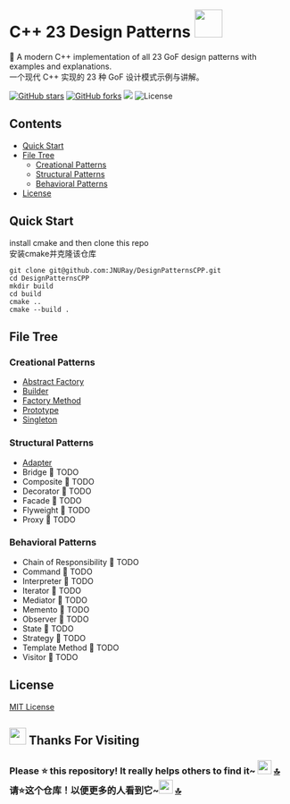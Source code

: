 # C++ 23 Design Patterns <img src="https://user-images.githubusercontent.com/74038190/213844263-a8897a51-32f4-4b3b-b5c2-e1528b89f6f3.png" width="50px" />
🚀 A modern C++ implementation of all 23 GoF design patterns with examples and explanations.  
一个现代 C++ 实现的 23 种 GoF 设计模式示例与讲解。

[![GitHub stars](https://img.shields.io/github/stars/JNURay/DesignPatternsCPP?style=social)](https://github.com/JNURay/DesignPatternsCPP/stargazers)
[![GitHub forks](https://img.shields.io/github/forks/JNURay/DesignPatternsCPP?style=social)](https://github.com/JNURay/DesignPatternsCPP/network/members)
![](https://img.shields.io/badge/Language-C%2B%2B-blue)
![License](https://img.shields.io/badge/License-MIT-orange.svg)

## Contents
- [Quick Start](#quick-start)
- [File Tree](#file-tree)
  - [Creational Patterns](#creational-patterns)
  - [Structural Patterns](#structural-patterns)
  - [Behavioral Patterns](#behavioral-patterns)
- [License](#license)

## Quick Start
install cmake and then clone this repo  
安装cmake并克隆该仓库

```
git clone git@github.com:JNURay/DesignPatternsCPP.git
cd DesignPatternsCPP
mkdir build
cd build
cmake ..
cmake --build .
```  

## File Tree

### Creational Patterns
- [Abstract Factory](https://github.com/JNURay/DesignPatternsCPP/tree/main/creational_patterns/abstract_factory)
- [Builder](https://github.com/JNURay/DesignPatternsCPP/tree/main/creational_patterns/builder)
- [Factory Method](https://github.com/JNURay/DesignPatternsCPP/tree/main/creational_patterns/factory_method)
- [Prototype](https://github.com/JNURay/DesignPatternsCPP/tree/main/creational_patterns/prototype)
- [Singleton](https://github.com/JNURay/DesignPatternsCPP/tree/main/creational_patterns/singleton)

### Structural Patterns
- [Adapter](https://github.com/JNURay/DesignPatternsCPP/tree/main/structural_patterns/adapter)
- Bridge 🚧 TODO
- Composite 🚧 TODO
- Decorator 🚧 TODO
- Facade 🚧 TODO
- Flyweight 🚧 TODO
- Proxy 🚧 TODO

### Behavioral Patterns
- Chain of Responsibility 🚧 TODO
- Command 🚧 TODO
- Interpreter 🚧 TODO
- Iterator 🚧 TODO
- Mediator 🚧 TODO
- Memento 🚧 TODO
- Observer 🚧 TODO
- State 🚧 TODO
- Strategy 🚧 TODO
- Template Method 🚧 TODO
- Visitor 🚧 TODO

## License
[MIT License](LICENSE)

[Design Pattern by GoF]: https://en.wikipedia.org/wiki/Design_Patterns
[四人帮的《设计模式》]: https://book.douban.com/subject/34262305/

## <img src="https://user-images.githubusercontent.com/74038190/216122041-518ac897-8d92-4c6b-9b3f-ca01dcaf38ee.png" width="30" /> Thanks For Visiting

### Please ⭐ this repository! It really helps others to find it~ <img src="https://user-images.githubusercontent.com/74038190/216125640-2783ebd5-e63e-4ed1-b491-627a40b24850.png" width="25" /> [🔝](#c-23-design-patterns-)<br>请⭐这个仓库！以便更多的人看到它~<img src="https://user-images.githubusercontent.com/74038190/216125640-2783ebd5-e63e-4ed1-b491-627a40b24850.png" width="25" /> [🔝](#c-23-design-patterns-)
